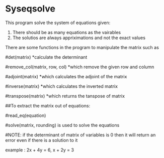 # Syseqsolve

This program solve the system of equations given:

1. There should be as many equations as the vairables
2. The solutios are always appriximations and not the exact values


There are some functions in the program to manipulate the matrix such as



#det(matrix) 
*calculate the determinant

#remove_col(matrix, row, col)
*which remove the given row and column

#adjoint(matrix)
*which calculates the adjoint of the matrix

#inverse(matrix)
*which calculates the inverted matrix

#transpose(matrix)
*which returns the tanspose of matrix




##To extract the matrix out of equations:

#read_eq(equation)


#solve(matrix, rounding) is used to solve the equations

#NOTE: if the determinant of matrix of variables is 0 then it will return an error even if there is a solution to it

example : 2x + 4y = 6, x + 2y = 3

